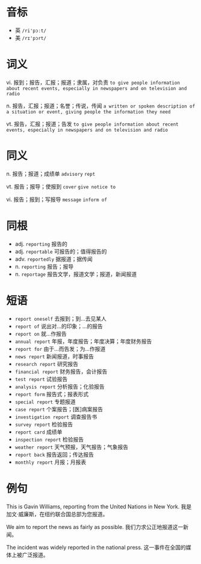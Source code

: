 # 音标

- 英 `/ri'pɔːt/`
- 美 `/rɪ'pɔrt/`

# 词义

vi. 报到；报告，汇报；报道；隶属，对负责
`to give people information about recent events, especially in newspapers and on television and radio`

n. 报告，汇报；报道；名誉；传说，传闻
`a written or spoken description of a situation or event, giving people the information they need`

vt. 报告，汇报；报道；告发
`to give people information about recent events, especially in newspapers and on television and radio`

# 同义

n. 报告；报道；成绩单
`advisory` `rept`

vt. 报告；报导；使报到
`cover` `give notice to`

vi. 报告；报到；写报导
`message` `inform of`

# 同根

- adj. `reporting` 报告的
- adj. `reportable` 可报告的；值得报告的
- adv. `reportedly` 据报道；据传闻
- n. `reporting` 报告；报导
- n. `reportage` 报告文学，报道文学；报道，新闻报道

# 短语

- `report oneself` 去报到；到…去见某人
- `report of` 说出对…的印象；…的报告
- `report on` 就…作报告
- `annual report` 年报，年度报告；年度决算；年度财务报告
- `report for` 由于…而告发；为…作报道
- `news report` 新闻报道，时事报告
- `research report` 研究报告
- `financial report` 财务报告，会计报告
- `test report` 试验报告
- `analysis report` 分析报告；化验报告
- `report form` 报告式；报表形式
- `special report` 专题报道
- `case report` 个案报告；[医]病案报告
- `investigation report` 调查报告书
- `survey report` 检验报告
- `report card` 成绩单
- `inspection report` 检验报告
- `weather report` 天气预报，天气报告；气象报告
- `report back` 报告返回；传达报告
- `monthly report` 月报；月报表

# 例句

This is Gavin Williams, reporting from the United Nations in New York.
我是加文·威廉斯，在纽约联合国总部为您报道。

We aim to report the news as fairly as possible.
我们力求公正地报道这一新闻。

The incident was widely reported in the national press.
这一事件在全国的媒体上被广泛报道。


